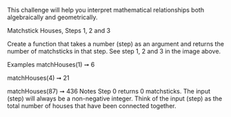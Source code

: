 This challenge will help you interpret mathematical relationships both algebraically and geometrically.

Matchstick Houses, Steps 1, 2 and 3

Create a function that takes a number (step) as an argument and returns the number of matchsticks in that step. See step 1, 2 and 3 in the image above.

Examples
matchHouses(1) ➞ 6

matchHouses(4) ➞ 21

matchHouses(87) ➞ 436
Notes
Step 0 returns 0 matchsticks.
The input (step) will always be a non-negative integer.
Think of the input (step) as the total number of houses that have been connected together.
